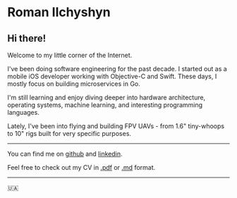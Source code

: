 # Roman Ilchyshyn

## Hi there!

Welcome to my little corner of the Internet.

I've been doing software engineering for the past decade. I started out as a 
mobile iOS developer working with Objective-C and Swift. These days, I mostly 
focus on building microservices in Go.

I'm still learning and enjoy diving deeper into hardware architecture, 
operating systems, machine learning, and interesting programming languages.

Lately, I've been into flying and building FPV UAVs - from 1.6" tiny-whoops 
to 10" rigs built for very specific purposes.

---

You can find me on [github](https://github.com/romanilchyshyn) 
and [linkedin](https://www.linkedin.com/in/romanilchyshyn).

Feel free to check out my CV in [.pdf](cv-roman-ilchyshyn.pdf) 
or [.md](cv-roman-ilchyshyn.md) format.

---

🇺🇦
